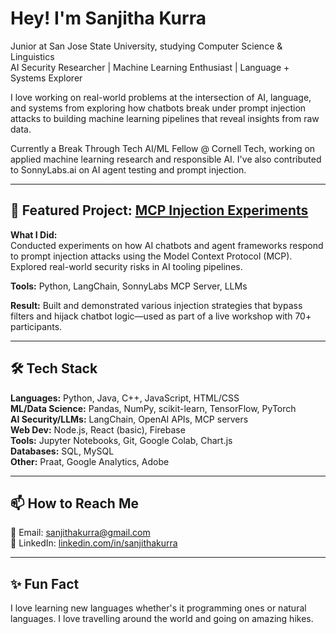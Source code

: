 # Hey! I'm Sanjitha Kurra

 Junior at San Jose State University, studying Computer Science & Linguistics  
 AI Security Researcher | Machine Learning Enthusiast | Language + Systems Explorer

I love working on real-world problems at the intersection of AI, language, and systems from exploring how chatbots break under prompt injection attacks to building machine learning pipelines that reveal insights from raw data.

Currently a Break Through Tech AI/ML Fellow @ Cornell Tech, working on applied machine learning research and responsible AI. I've also contributed to SonnyLabs.ai on AI agent testing and prompt injection.

---

## 🎯 Featured Project: [MCP Injection Experiments](https://github.com/sanxku/mcp-injection-experiments)

**What I Did:**  
Conducted experiments on how AI chatbots and agent frameworks respond to prompt injection attacks using the Model Context Protocol (MCP). Explored real-world security risks in AI tooling pipelines.

**Tools:** Python, LangChain, SonnyLabs MCP Server, LLMs  

**Result:** Built and demonstrated various injection strategies that bypass filters and hijack chatbot logic—used as part of a live workshop with 70+ participants.

---

## 🛠 Tech Stack

**Languages:** Python, Java, C++, JavaScript, HTML/CSS  
**ML/Data Science:** Pandas, NumPy, scikit-learn, TensorFlow, PyTorch  
**AI Security/LLMs:** LangChain, OpenAI APIs, MCP servers  
**Web Dev:** Node.js, React (basic), Firebase  
**Tools:** Jupyter Notebooks, Git, Google Colab, Chart.js  
**Databases:** SQL, MySQL  
**Other:** Praat, Google Analytics, Adobe

---

## 📫 How to Reach Me

📧 Email: [sanjithakurra@gmail.com](mailto:sanjithakurra@gmail.com)  
🔗 LinkedIn: [linkedin.com/in/sanjithakurra](https://www.linkedin.com/in/sanjithakurra)

---

## ✨ Fun Fact

I love learning new languages whether's it programming ones or natural languages. I love travelling around the world and going on amazing hikes. 




